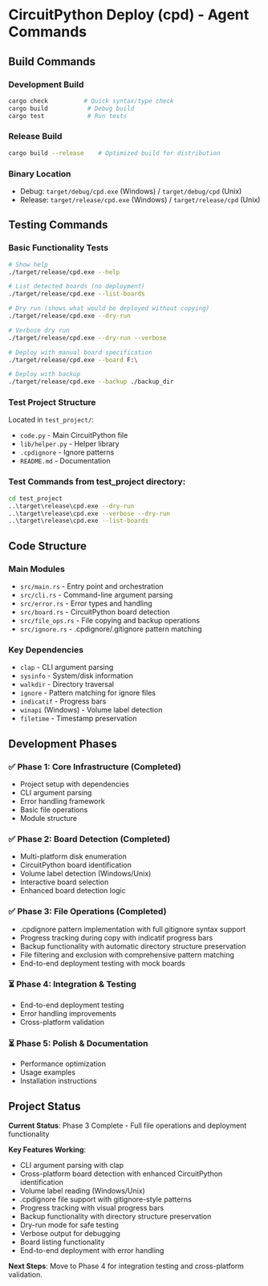 # CircuitPython Deploy (cpd) - Agent Commands

## Build Commands

### Development Build
```bash
cargo check          # Quick syntax/type check
cargo build           # Debug build
cargo test            # Run tests
```

### Release Build
```bash
cargo build --release    # Optimized build for distribution
```

### Binary Location
- Debug: `target/debug/cpd.exe` (Windows) / `target/debug/cpd` (Unix)
- Release: `target/release/cpd.exe` (Windows) / `target/release/cpd` (Unix)

## Testing Commands

### Basic Functionality Tests
```bash
# Show help
./target/release/cpd.exe --help

# List detected boards (no deployment)
./target/release/cpd.exe --list-boards

# Dry run (shows what would be deployed without copying)
./target/release/cpd.exe --dry-run

# Verbose dry run
./target/release/cpd.exe --dry-run --verbose

# Deploy with manual board specification
./target/release/cpd.exe --board F:\

# Deploy with backup
./target/release/cpd.exe --backup ./backup_dir
```

### Test Project Structure
Located in `test_project/`:
- `code.py` - Main CircuitPython file
- `lib/helper.py` - Helper library  
- `.cpdignore` - Ignore patterns
- `README.md` - Documentation

### Test Commands from test_project directory:
```bash
cd test_project
..\target\release\cpd.exe --dry-run
..\target\release\cpd.exe --verbose --dry-run
..\target\release\cpd.exe --list-boards
```

## Code Structure

### Main Modules
- `src/main.rs` - Entry point and orchestration
- `src/cli.rs` - Command-line argument parsing  
- `src/error.rs` - Error types and handling
- `src/board.rs` - CircuitPython board detection
- `src/file_ops.rs` - File copying and backup operations
- `src/ignore.rs` - .cpdignore/.gitignore pattern matching

### Key Dependencies
- `clap` - CLI argument parsing
- `sysinfo` - System/disk information
- `walkdir` - Directory traversal
- `ignore` - Pattern matching for ignore files
- `indicatif` - Progress bars
- `winapi` (Windows) - Volume label detection
- `filetime` - Timestamp preservation

## Development Phases

### ✅ Phase 1: Core Infrastructure (Completed)
- Project setup with dependencies
- CLI argument parsing
- Error handling framework  
- Basic file operations
- Module structure

### ✅ Phase 2: Board Detection (Completed)
- Multi-platform disk enumeration
- CircuitPython board identification
- Volume label detection (Windows/Unix)
- Interactive board selection
- Enhanced board detection logic

### ✅ Phase 3: File Operations (Completed)
- .cpdignore pattern implementation with full gitignore syntax support
- Progress tracking during copy with indicatif progress bars
- Backup functionality with automatic directory structure preservation
- File filtering and exclusion with comprehensive pattern matching
- End-to-end deployment testing with mock boards

### ⏳ Phase 4: Integration & Testing
- End-to-end deployment testing
- Error handling improvements
- Cross-platform validation

### ⏳ Phase 5: Polish & Documentation
- Performance optimization
- Usage examples
- Installation instructions

## Project Status

**Current Status**: Phase 3 Complete - Full file operations and deployment functionality

**Key Features Working**:
- CLI argument parsing with clap
- Cross-platform board detection with enhanced CircuitPython identification
- Volume label reading (Windows/Unix)
- .cpdignore file support with gitignore-style patterns
- Progress tracking with visual progress bars
- Backup functionality with directory structure preservation
- Dry-run mode for safe testing
- Verbose output for debugging
- Board listing functionality
- End-to-end deployment with error handling

**Next Steps**: Move to Phase 4 for integration testing and cross-platform validation.
